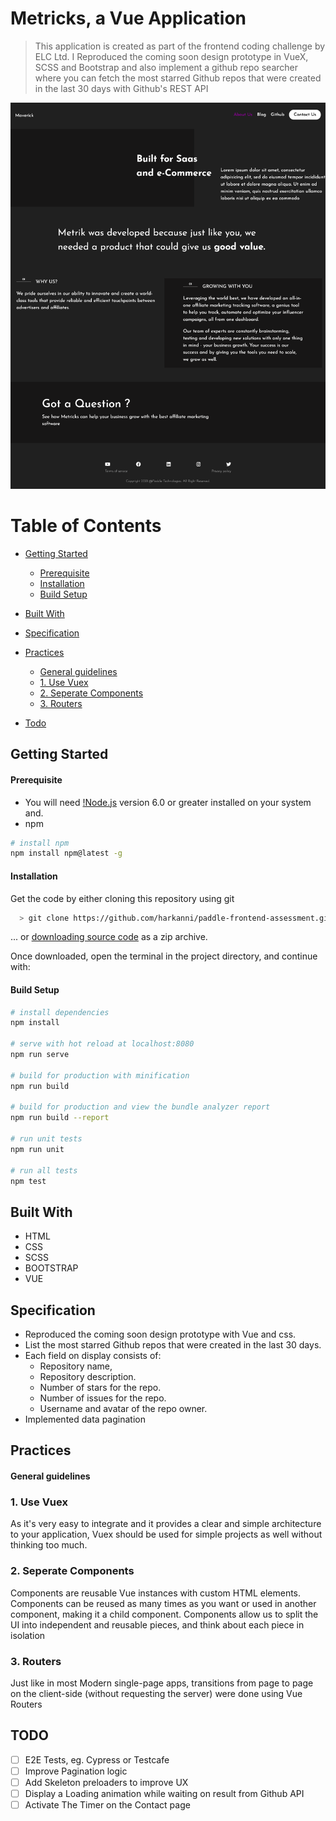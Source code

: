 # Metricks, a Vue Application

> This application is created as part of the frontend coding challenge by ELC Ltd. I Reproduced the coming soon design prototype in VueX, SCSS and Bootstrap and also implement a github repo searcher where you can fetch the most starred Github repos that were created in the last 30 days with Github's REST API

<p align="center">
  <img src="./Project Screenshots/Screenshot2.png"/>
  <br>
</p>

# Table of Contents
  * [Getting Started](#getting-started)
    * [Prerequisite](#prerequisite)
    * [Installation](#installation)
    * [Build Setup](#build-setup)
  * [Built With](#built-with)
  * [Specification](#specification)
  * [Practices](#practices)
    * [General guidelines](#general-guidelines)
    * [1. Use Vuex](#1-use-vuex)
    * [2. Seperate Components](#2-seperate-components)
    * [3. Routers](#3-routers)
    
  * [Todo](#todo)

##  Getting Started
####  Prerequisite
  * You will need [!Node.js](https://nodejs.org) version 6.0 or greater installed on your system and.
  * npm
  ``` bash
  # install npm
  npm install npm@latest -g
  ```
  
####  Installation
Get the code by either cloning this repository using git
``` bash
  > git clone https://github.com/harkanni/paddle-frontend-assessment.git
```
... or [downloading source code](https://github.com/harkanni/paddle-frontend-assessment/archive/master.zip) as a zip archive.

Once downloaded, open the terminal in the project directory, and continue with:

#### Build Setup

``` bash
# install dependencies
npm install

# serve with hot reload at localhost:8080
npm run serve

# build for production with minification
npm run build

# build for production and view the bundle analyzer report
npm run build --report

# run unit tests
npm run unit

# run all tests
npm test
```

##  Built With
  * HTML
  * CSS
  * SCSS
  * BOOTSTRAP
  * VUE

##  Specification
  * Reproduced the coming soon design prototype with Vue and css.
  * List the most starred Github repos that were created in the last 30 days.
  * Each field on display consists of: 
    * Repository name,
    * Repository description.
    * Number of stars for the repo.
    * Number of issues for the repo.
    * Username and avatar of the repo owner.
  * Implemented data pagination

## Practices
#### General guidelines

### 1. Use Vuex
As it's very easy to integrate and it provides a clear and simple architecture to your application, Vuex should be used for simple projects as well without thinking too much.

### 2. Seperate Components
Components are reusable Vue instances with custom HTML elements. Components can be reused as many times as you want or used in another component, making it a child component. Components allow us to split the UI into independent and reusable pieces, and think about each piece in isolation

### 3. Routers
Just like in most Modern single-page apps, transitions from page to page on the client-side (without requesting the server) were done using Vue Routers

 

## TODO

- [ ] E2E Tests, eg. Cypress or Testcafe
- [ ] Improve Pagination logic
- [ ] Add Skeleton preloaders to improve UX
- [ ] Display a Loading animation while waiting on result from Github API
- [ ] Activate The Timer on the Contact page
